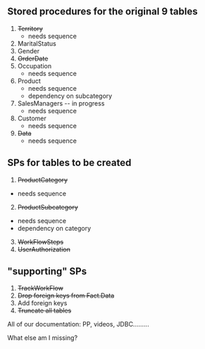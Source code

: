 ## Stored procedures for the original 9 tables

1. ~~Territory~~ 
    - needs sequence
2. MaritalStatus
3. Gender
4. ~~OrderDate~~
5. Occupation
    - needs sequence
6. Product
    - needs sequence
    - dependency on subcategory
7. SalesManagers -- in progress
    - needs sequence
8. Customer
    - needs sequence
9. ~~Data~~ 
    - needs sequence

## SPs for tables to be created

1. ~~ProductCategory~~
 - needs sequence
2. ~~ProductSubcategory~~
 - needs sequence
 - dependency on category
3. ~~WorkFlowSteps~~
4. ~~UserAuthorization~~ 

## "supporting" SPs

1. ~~TrackWorkFlow~~ 
2. ~~Drop foreign keys from Fact.Data~~
4. Add foreign keys
3. ~~Truncate all tables~~ 


All of our documentation: PP, videos, JDBC.........

What else am I missing?